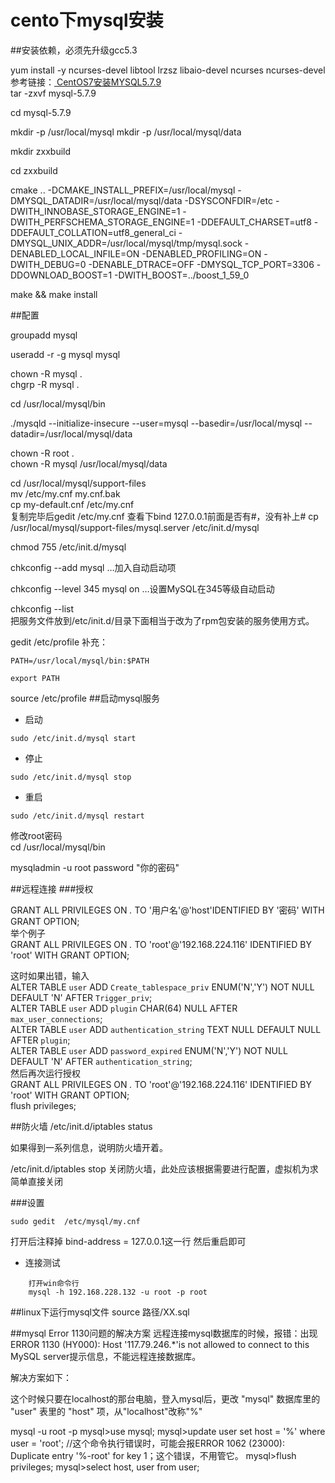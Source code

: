 # cento下mysql安装
##安装依赖，必须先升级gcc5.3  

yum install -y ncurses-devel  libtool lrzsz libaio-devel ncurses ncurses-devel
参考链接：[ CentOS7安装MYSQL5.7.9 ](http://wenku.baidu.com/link?url=8QN-xd0Fk0VE4n-jHW8OlWVf6Iydx-cZzkWOEITE7lpr9E1CTcMRUlUNcr_JnW3-cwOXn7GN8EP5KF9MhKAztCHm_BaKqavDNTOgNphUvxm)  
tar -zxvf mysql-5.7.9

cd mysql-5.7.9

mkdir -p /usr/local/mysql
mkdir -p /usr/local/mysql/data

mkdir zxxbuild

cd zxxbuild

cmake .. -DCMAKE_INSTALL_PREFIX=/usr/local/mysql -DMYSQL_DATADIR=/usr/local/mysql/data -DSYSCONFDIR=/etc -DWITH_INNOBASE_STORAGE_ENGINE=1 -DWITH_PERFSCHEMA_STORAGE_ENGINE=1 -DDEFAULT_CHARSET=utf8 -DDEFAULT_COLLATION=utf8_general_ci -DMYSQL_UNIX_ADDR=/usr/local/mysql/tmp/mysql.sock -DENABLED_LOCAL_INFILE=ON -DENABLED_PROFILING=ON -DWITH_DEBUG=0 -DENABLE_DTRACE=OFF -DMYSQL_TCP_PORT=3306 -DDOWNLOAD_BOOST=1 -DWITH_BOOST=../boost_1_59_0

make && make install

##配置

groupadd mysql

useradd -r -g mysql mysql

chown -R mysql .  
chgrp -R mysql .  

cd /usr/local/mysql/bin  

 ./mysqld --initialize-insecure --user=mysql --basedir=/usr/local/mysql --datadir=/usr/local/mysql/data  
 
  chown -R root .  
  chown -R mysql /usr/local/mysql/data  

cd /usr/local/mysql/support-files   
mv /etc/my.cnf my.cnf.bak   
cp my-default.cnf /etc/my.cnf    
复制完毕后gedit /etc/my.cnf 查看下bind 127.0.0.1前面是否有#，没有补上#
cp /usr/local/mysql/support-files/mysql.server /etc/init.d/mysql  

chmod 755 /etc/init.d/mysql  

chkconfig --add mysql …加入自动启动项

chkconfig --level 345 mysql on …设置MySQL在345等级自动启动

chkconfig --list   
把服务文件放到/etc/init.d/目录下面相当于改为了rpm包安装的服务使用方式。

gedit /etc/profile
补充：
```
PATH=/usr/local/mysql/bin:$PATH 

export PATH
```

source /etc/profile
##启动mysql服务

- 启动
```
sudo /etc/init.d/mysql start
```
- 停止
```
sudo /etc/init.d/mysql stop
```
- 重启
```
sudo /etc/init.d/mysql restart
```

修改root密码  
cd /usr/local/mysql/bin  

mysqladmin -u root password "你的密码"  


##远程连接
###授权

GRANT ALL PRIVILEGES ON *.* TO '用户名'@'host'IDENTIFIED BY '密码'  WITH GRANT OPTION;  
举个例子  
GRANT ALL PRIVILEGES ON *.* TO 'root'@'192.168.224.116' IDENTIFIED BY 'root'  WITH GRANT OPTION;  

这时如果出错，输入  
ALTER TABLE `user` ADD `Create_tablespace_priv` ENUM('N','Y') NOT NULL DEFAULT 'N' AFTER `Trigger_priv`;   
ALTER TABLE `user` ADD `plugin` CHAR(64) NULL AFTER `max_user_connections`;   
ALTER TABLE `user` ADD `authentication_string` TEXT NULL DEFAULT NULL AFTER `plugin`;  
ALTER TABLE `user` ADD `password_expired` ENUM('N','Y') NOT NULL DEFAULT 'N' AFTER `authentication_string`;  
然后再次运行授权  
GRANT ALL PRIVILEGES ON *.* TO 'root'@'192.168.224.116' IDENTIFIED BY 'root'  WITH GRANT OPTION;  
flush privileges;  

##防火墙
/etc/init.d/iptables status

如果得到一系列信息，说明防火墙开着。

/etc/init.d/iptables stop  关闭防火墙，此处应该根据需要进行配置，虚拟机为求简单直接关闭

###设置
```
sudo gedit  /etc/mysql/my.cnf
```
打开后注释掉 bind-address		= 127.0.0.1这一行
然后重启即可
- 连接测试
```
    打开win命令行
    mysql -h 192.168.228.132 -u root -p root
```
##linux下运行mysql文件
source 路径/XX.sql


##mysql Error 1130问题的解决方案
  远程连接mysql数据库的时候，报错：出现 ERROR 1130 (HY000): Host '117.79.246.*'is not allowed to connect to this MySQL server提示信息，不能远程连接数据库。
 
  解决方案如下：
 
  这个时候只要在localhost的那台电脑，登入mysql后，更改 "mysql" 数据库里的 "user" 表里的 "host" 项，从"localhost"改称"%"
 
mysql -u root -p
mysql>use mysql;
mysql>update user set host = '%' where user = 'root';    //这个命令执行错误时，可能会报ERROR 1062 (23000): Duplicate entry '%-root' for key 1；这个错误，不用管它。
mysql>flush privileges;
mysql>select host, user from user;
